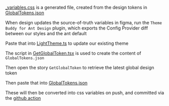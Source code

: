 [_variables.css](https://github.com/mParticle/aquarium/blob/main/src/styles/_variables.css) is a generated file, created from the design tokens in [GlobalTokens.json](https://github.com/mParticle/aquarium/blob/main/design/GlobalToken.json)

When design updates the source-of-truth variables in figma, run the `Theme Buddy for Ant Design` plugin, which exports the Config Provider diff between our styles and the ant default

Paste that into [LightTheme.ts](https://github.com/mParticle/aquarium/blob/main/design/LightTheme.ts) to update our existing theme

The script in [GetGlobalToken.tsx](https://github.com/mParticle/aquarium/blob/main/src/utils/GetGlobalToken.ts) is used to create the content of `GlobalTokens.json`

Then open the story `GetGlobalToken` to retrieve the latest global design token

Then paste that into [GlobalTokens.json](https://github.com/mParticle/aquarium/blob/main/design/GlobalToken.json)

These will then be converted into css variables on push, and committed via the [github action](https://github.com/mParticle/aquarium/blob/main/.github/workflows/tokens-to-css.yml)